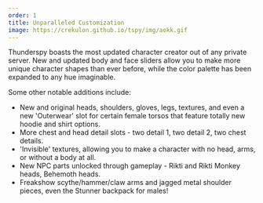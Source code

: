 ```yaml
---
order: 1
title: Unparalleled Customization
image: https://crekulon.github.io/tspy/img/aokk.gif
---
```

Thunderspy boasts the most updated character creator out of any private server. New and updated body and face sliders allow you to make more unique character shapes than ever before, while the color palette has been expanded to any hue imaginable.

Some other notable additions include:

* New and original heads, shoulders, gloves, legs, textures, and even a new 'Outerwear' slot for certain female torsos that feature totally new hoodie and shirt options.
* More chest and head detail slots - two detail 1, two detail 2, two chest details.
* 'Invisible' textures, allowing you to make a character with no head, arms, or without a body at all.
* New NPC parts unlocked through gameplay - Rikti and Rikti Monkey heads, Behemoth heads.
* Freakshow scythe/hammer/claw arms and jagged metal shoulder pieces, even the Stunner backpack for males!